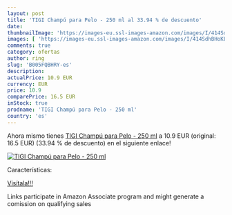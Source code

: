 ```yaml
---
layout: post
title: 'TIGI Champú para Pelo - 250 ml al 33.94 % de descuento'
date: 
thumbnailImage: 'https://images-eu.ssl-images-amazon.com/images/I/414SdhBHoKL._SL200_.jpg'
images: [ 'https://images-eu.ssl-images-amazon.com/images/I/414SdhBHoKL._SL200_.jpg' ]
comments: true
category: ofertas
author: ring
slug: 'B005FQBHRY-es'
description:
actualPrice: 10.9 EUR
currency: EUR
price: 10.9
comparePrice: 16.5 EUR
inStock: true
prodname: 'TIGI Champú para Pelo - 250 ml'
country: 'es'
---
```


Ahora mismo tienes [TIGI Champú para Pelo - 250 ml](https://www.amazon.es/dp/B005FQBHRY/?tag=tolees-21) a 10.9 EUR (original: 16.5 EUR) (33.94 %  de descuento) en el siguiente enlace!

[![TIGI Champú para Pelo - 250 ml](https://images-eu.ssl-images-amazon.com/images/I/414SdhBHoKL._SL200_.jpg)](https://www.amazon.es/dp/B005FQBHRY/?tag=tolees-21)

Características:


[Visítala!!!](https://www.amazon.es/dp/B005FQBHRY/?tag=tolees-21)

Links participate in Amazon Associate program and might generate a comission on qualifying sales
